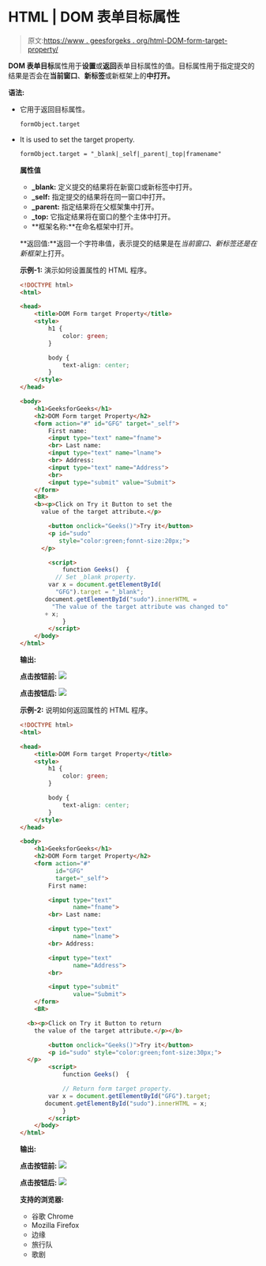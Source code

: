 # HTML | DOM 表单目标属性

> 原文:[https://www . geesforgeks . org/html-DOM-form-target-property/](https://www.geeksforgeeks.org/html-dom-form-target-property/)

**DOM 表单目标**属性用于**设置**或**返回**表单目标属性的值。目标属性用于指定提交的结果是否会在**当前窗口**、**新标签**或新框架上的**中打开。**

**语法:**

*   它用于返回目标属性。

    ```html
    formObject.target
    ```

*   It is used to set the target property.

    ```html
    formObject.target = "_blank|_self|_parent|_top|framename"
    ```

    **属性值**

    *   **_blank:** 定义提交的结果将在新窗口或新标签中打开。
    *   **_self:** 指定提交的结果将在同一窗口中打开。
    *   **_parent:** 指定结果将在父框架集中打开。
    *   **_top:** 它指定结果将在窗口的整个主体中打开。
    *   **框架名称:**在命名框架中打开。

    **返回值:**返回一个字符串值，表示提交的结果是在*当前窗口、新标签还是在新框架*上打开。

    **示例-1:** 演示如何设置属性的 HTML 程序。

    ```html
    <!DOCTYPE html>
    <html>

    <head>
        <title>DOM Form target Property</title>
        <style>
            h1 {
                color: green;
            }

            body {
                text-align: center;
            }
        </style>
    </head>

    <body>
        <h1>GeeksforGeeks</h1>
        <h2>DOM Form target Property</h2>
        <form action="#" id="GFG" target="_self">
            First name:
            <input type="text" name="fname">
            <br> Last name:
            <input type="text" name="lname">
            <br> Address:
            <input type="text" name="Address">
            <br>
            <input type="submit" value="Submit">
        </form>
        <BR>
        <b><p>Click on Try it Button to set the
          value of the target attribute.</p>     

            <button onclick="Geeks()">Try it</button>
            <p id="sudo" 
               style="color:green;fonnt-size:20px;">
          </p>

            <script>
                function Geeks()  {
              // Set _blank property.
            var x = document.getElementById(
              "GFG").target = "_blank";
           document.getElementById("sudo").innerHTML = 
             "The value of the target attribute was changed to" 
           + x;
                }
            </script>
        </body>
    </html>
    ```

    **输出:**

    **点击按钮前:**
    ![](img/9ab728e50a2877088e335266f4a4e6c6.png)

    **点击按钮后:**
    ![](img/f491ded76528854c6299b3ceb174647e.png)

    **示例-2:** 说明如何返回属性的 HTML 程序。

    ```html
    <!DOCTYPE html>
    <html>

    <head>
        <title>DOM Form target Property</title>
        <style>
            h1 {
                color: green;
            }

            body {
                text-align: center;
            }
        </style>
    </head>

    <body>
        <h1>GeeksforGeeks</h1>
        <h2>DOM Form target Property</h2>
        <form action="#" 
              id="GFG" 
              target="_self">
            First name:

            <input type="text" 
                   name="fname">
            <br> Last name:

            <input type="text" 
                   name="lname">
            <br> Address:

            <input type="text" 
                   name="Address">
            <br>

            <input type="submit" 
                   value="Submit">
        </form>
        <BR>

      <b><p>Click on Try it Button to return 
        the value of the target attribute.</p></b>

            <button onclick="Geeks()">Try it</button>
            <p id="sudo" style="color:green;font-size:30px;">
      </p>
            <script>
                function Geeks()  {

                // Return form target property.
            var x = document.getElementById("GFG").target;
           document.getElementById("sudo").innerHTML = x;
                }
            </script>
        </body> 
    </html>
    ```

    **输出:**

    **点击按钮前:**
    ![](img/2f960bbd81e592036bd2f6972c393c76.png)

    **点击按钮后:**
    ![](img/e612a63d6eb25f8d0f8640e28b0b1124.png)

    **支持的浏览器:**

    *   谷歌 Chrome
    *   Mozilla Firefox
    *   边缘
    *   旅行队
    *   歌剧
